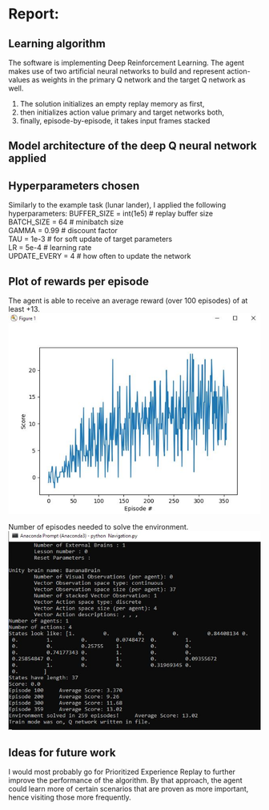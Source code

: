 <h1>Report:</h1>

<h2>Learning algorithm</h2>

The software is implementing Deep Reinforcement Learning. The agent makes use of two artificial neural networks to build and represent action-values as weights in the primary Q network and the target Q network as well.

1. The solution initializes an empty replay memory as first,
2. then initializes action value primary and target networks both,
3. finally, episode-by-episode, it takes input frames stacked

<h2>Model architecture of the deep Q neural network applied</h2>

<h2>Hyperparameters chosen</h2>

Similarly to the example task (lunar lander), I applied the following hyperparameters:
BUFFER_SIZE = int(1e5)  # replay buffer size <br>
BATCH_SIZE = 64         # minibatch size <br>
GAMMA = 0.99            # discount factor <br>
TAU = 1e-3              # for soft update of target parameters <br>
LR = 5e-4               # learning rate <br>
UPDATE_EVERY = 4        # how often to update the network <br>

<h2>Plot of rewards per episode</h2> 

The agent is able to receive an average reward (over 100 episodes) of at least +13. 
![Result chart](chart1.JPG)

Number of episodes needed to solve the environment.
![Result log](terminal.JPG)


<h2>Ideas for future work</h2>
I would most probably go for Prioritized Experience Replay to further improve the performance of the algorithm. By that approach, the agent could learn more of certain scenarios that are proven as more important, hence visiting those more frequently.
